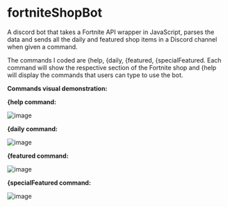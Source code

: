 # fortniteShopBot
A discord bot that takes a Fortnite API wrapper in JavaScript, parses the data and sends all the daily and featured shop items in a Discord channel when given a command.

The commands I coded are {help, {daily, {featured, {specialFeatured.
Each command will show the respective section of the Fortnite shop and {help will display the commands that users can type to use the bot.


**Commands visual demonstration:**

**{help command:**

![image](https://user-images.githubusercontent.com/71737353/148284064-3a464174-9225-4d58-b67b-ff2d48ce6be3.png)

**{daily command:**

![image](https://user-images.githubusercontent.com/71737353/148284151-1dc0fd31-df83-47a1-a158-6e6fd5e36daa.png)

**{featured command:**

![image](https://user-images.githubusercontent.com/71737353/148284233-d461a9e1-48db-4cfd-a5b4-056db80fcc27.png)

**{specialFeatured command:**

![image](https://user-images.githubusercontent.com/71737353/148284310-39c34287-1d7c-4407-934a-56c6184b942d.png)
